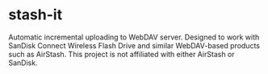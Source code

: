 stash-it
========

Automatic incremental uploading to WebDAV server. Designed to work with SanDisk Connect Wireless Flash Drive and similar WebDAV-based products such as AirStash. This project is not affiliated with either AirStash or SanDisk.
